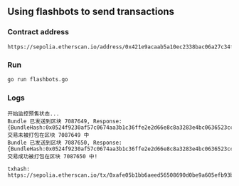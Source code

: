 
## Using flashbots to send transactions

### Contract address

```
https://sepolia.etherscan.io/address/0x421e9acaab5a10ec2338bac06a27c34f045a6395
```

### Run
```bash
go run flashbots.go
```


### Logs
```
开始监控预售状态...
Bundle 已发送到区块 7087649, Response: {BundleHash:0x0524f9230af57c0674aa3b1c36ffe2e2d66e8c8a3283e4bc0636523cc1b909d1}
交易未被打包在区块 7087649 中
Bundle 已发送到区块 7087650, Response: {BundleHash:0x0524f9230af57c0674aa3b1c36ffe2e2d66e8c8a3283e4bc0636523cc1b909d1}
交易成功被打包在区块 7087650 中!

txhash:
https://sepolia.etherscan.io/tx/0xafe05b1bb6aeed56508690d0be9a605efb93bb7a7dd61057f6f2d7a5f96334c6
```
